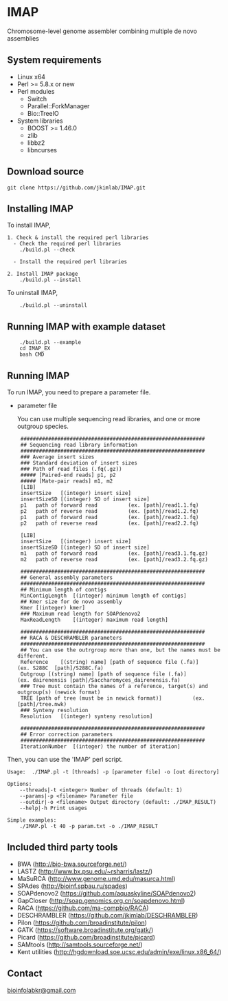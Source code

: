IMAP
====================
Chromosome-level genome assembler combining multiple de novo assemblies


System requirements
-------------------
* Linux x64
* Perl >= 5.8.x or new
* Perl modules
  - Switch
  - Parallel::ForkManager
  - Bio::TreeIO
* System libraries
  - BOOST >= 1.46.0
  - zlib
  - libbz2
  - libncurses

Download source
-------------------
    git clone https://github.com/jkimlab/IMAP.git


Installing IMAP
-------------------
To install IMAP,
 
    1. Check & install the required perl libraries
      - Check the required perl libraries
        ./build.pl --check
    
      - Install the required perl libraries
    
    2. Install IMAP package
        ./build.pl --install
        
To uninstall IMAP,

        ./build.pl --uninstall


Running IMAP with example dataset
-------------------
        ./build.pl --example
        cd IMAP_EX
        bash CMD

Running IMAP
-------------------
To run IMAP, you need to prepare a parameter file. 

* parameter file

    You can use multiple sequencing read libraries, and one or more outgroup species.  
        
       ############################################################
       ## Sequencing read library information
       ############################################################
       ### Average insert sizes
       ### Standard deviation of insert sizes
       ### Path of read files (.fq(.gz))
       ##### [Paired-end reads] p1, p2
       ##### [Mate-pair reads] m1, m2
       [LIB]
       insertSize	[(integer) insert size]
       insertSizeSD	[(integer) SD of insert size]
       p1	path of forward read          (ex. [path]/read1.1.fq)
       p2	path of reverse read          (ex. [path]/read1.2.fq)
       p1	path of forward read          (ex. [path]/read2.1.fq)
       p2	path of reverse read          (ex. [path]/read2.2.fq)

       [LIB]
       insertSize	[(integer) insert size]
       insertSizeSD	[(integer) SD of insert size]
       m1	path of forward read          (ex. [path]/read3.1.fq.gz)
       m2	path of reverse read          (ex. [path]/read3.2.fq.gz)

       ############################################################
       ## General assembly parameters
       ############################################################
       ## Minimum length of contigs
       MinContigLength	[(integer) minimum length of contigs]
       ## Kmer size for de novo assembly
       Kmer	[(integer) kmer]
       ### Maximum read length for SOAPdenovo2
       MaxReadLength	[(integer) maximum read length]

       ############################################################
       ## RACA & DESCHRAMBLER parameters
       ############################################################
       ## You can use the outrgroup more than one, but the names must be different.
       Reference	[(string) name]	[path of sequence file (.fa)]          (ex. S288C  [path]/S288C.fa)
       Outgroup	[(string) name]	[path of sequence file (.fa)]          (ex. dairenensis [path]/Saccharomyces_dairenensis.fa)
       ### Tree must contain the names of a reference, target(s) and outgroup(s) (newick format)
       TREE	[path of tree (must be in newick format)]          (ex. [path]/tree.nwk)
       ### Synteny resolution
       Resolution	[(integer) synteny resolution]

       ############################################################
       ## Error correction parameters 
       ############################################################
       IterationNumber	[(integer) the number of iteration]


Then, you can use the 'IMAP' perl script.

    Usage:  ./IMAP.pl -t [threads] -p [parameter file] -o [out directory]

    Options:
        --threads|-t <integer> Number of threads (default: 1)
        --params|-p <filename> Parameter file
        --outdir|-o <filename> Output directory (default: ./IMAP_RESULT)
        --help|-h Print usages
        
    Simple examples:
        ./IMAP.pl -t 40 -p param.txt -o ./IMAP_RESULT
         
Included third party tools
-------------------
* BWA (http://bio-bwa.sourceforge.net/)
* LASTZ (http://www.bx.psu.edu/~rsharris/lastz/)
* MaSuRCA (http://www.genome.umd.edu/masurca.html)
* SPAdes (http://bioinf.spbau.ru/spades)
* SOAPdenovo2 (https://github.com/aquaskyline/SOAPdenovo2)
* GapCloser (http://soap.genomics.org.cn/soapdenovo.html)
* RACA (https://github.com/ma-compbio/RACA)
* DESCHRAMBLER (https://github.com/jkimlab/DESCHRAMBLER)
* Pilon (https://github.com/broadinstitute/pilon)
* GATK (https://software.broadinstitute.org/gatk/)
* Picard (https://github.com/broadinstitute/picard)
* SAMtools (http://samtools.sourceforge.net/)
* Kent utilities (http://hgdownload.soe.ucsc.edu/admin/exe/linux.x86_64/)


Contact
-------------------  
bioinfolabkr@gmail.com
